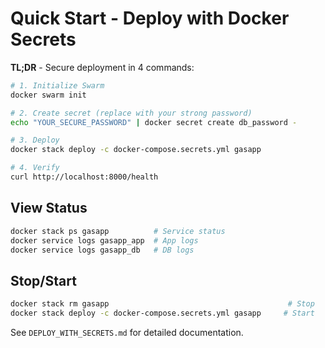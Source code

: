 # Quick Start - Deploy with Docker Secrets

**TL;DR** - Secure deployment in 4 commands:

```bash
# 1. Initialize Swarm
docker swarm init

# 2. Create secret (replace with your strong password)
echo "YOUR_SECURE_PASSWORD" | docker secret create db_password -

# 3. Deploy
docker stack deploy -c docker-compose.secrets.yml gasapp

# 4. Verify
curl http://localhost:8000/health
```

## View Status

```bash
docker stack ps gasapp          # Service status
docker service logs gasapp_app  # App logs
docker service logs gasapp_db   # DB logs
```

## Stop/Start

```bash
docker stack rm gasapp                                        # Stop
docker stack deploy -c docker-compose.secrets.yml gasapp     # Start
```

See `DEPLOY_WITH_SECRETS.md` for detailed documentation.
